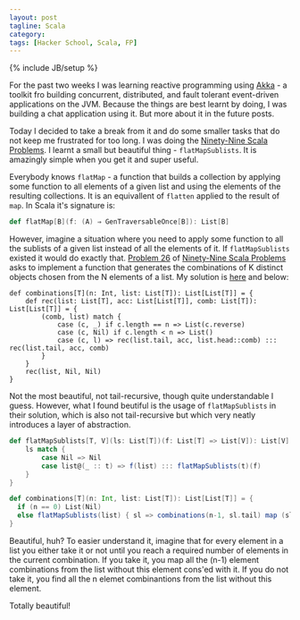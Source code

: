 ```yaml
---
layout: post
tagline: Scala
category: 
tags: [Hacker School, Scala, FP]
---
```

{% include JB/setup %}


For the past two weeks I was learning reactive programming using [Akka](http://akka.io/) - a toolkit fro building concurrent, distributed, and fault tolerant event-driven applications on the JVM. Because the things are best learnt by doing, I was building a chat application using it. But more about it in the future posts.

Today I decided to take a break from it and do some smaller tasks that do not keep me frustrated for too long. I was doing the [Ninety-Nine Scala Problems](http://aperiodic.net/phil/scala/s-99/). I learnt a small but beautiful thing - `flatMapSublists`. It is amazingly simple when you get it and super useful.

Everybody knows `flatMap` - a function that builds a collection by applying some function to all elements of a given list and using the elements of the resulting collections. It is an equivallent of `flatten` applied to the result of `map`. In Scala it's signature is:

```Scala
def flatMap[B](f: (A) ⇒ GenTraversableOnce[B]): List[B]
```

However, imagine a situation where you need to apply some function to all the sublists of a given list instead of all the elements of it. If `flatMapSublists` existed it would do exactly that. [Problem 26](http://aperiodic.net/phil/scala/s-99/#p26) of [Ninety-Nine Scala Problems](http://aperiodic.net/phil/scala/s-99/) asks to implement a function that generates the combinations of K distinct objects chosen from the N elements of a list. My solution is [here](https://github.com/laurita/NinetyNineScalaProblems/blob/master/src/main/scala/problems/P26.scala) and below:

```
def combinations[T](n: Int, list: List[T]): List[List[T]] = {
	def rec(list: List[T], acc: List[List[T]], comb: List[T]): List[List[T]] = {
		(comb, list) match {
			case (c, _) if c.length == n => List(c.reverse)
			case (c, Nil) if c.length < n => List()
			case (c, l) => rec(list.tail, acc, list.head::comb) ::: rec(list.tail, acc, comb)
		}
	}
	rec(list, Nil, Nil)
}
```

Not the most beautiful, not tail-recursive, though quite understandable I guess. However, what I found beutiful is the usage of `flatMapSublists` in their solution, which is also not tail-recursive but which very neatly introduces a layer of abstraction.

```Scala
def flatMapSublists[T, V](ls: List[T])(f: List[T] => List[V]): List[V] = {
	ls match {
		case Nil => Nil
		case list@(_ :: t) => f(list) ::: flatMapSublists(t)(f)
	}
}

def combinations[T](n: Int, list: List[T]): List[List[T]] = {
  if (n == 0) List(Nil)
  else flatMapSublists(list) { sl => combinations(n-1, sl.tail) map (sl.head :: _) }
}
```

Beautiful, huh? To easier understand it, imagine that for every element in a list you either take it or not until you reach a required number of elements in the current combination. If you take it, you map all the (n-1) element combinations from the list without this element cons'ed with it. If you do not take it, you find all the n elemet combinantions from the list without this element.

Totally beautiful!